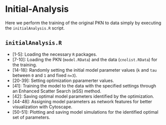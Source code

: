 # Initial-Analysis

Here we perform the training of the original PKN to data simply by executing the `initialAnalysis.R` script.

## `initialAnalysis.R`
+ [1-5]: Loading the necessary `R` packages.
+ [7-10]: Loading the PKN (`model.RData`) and the data (`cnolist.RData`) for the training.
+ [14-18]: Randomly setting the initial model parameter values (`k` and `tau` between `0` and `1` and fixed `n=3`).
+ [20-39]: Setting optimization pparamerter values.
+ [41]: Training the model to the data with the specified settings through an Enhanced Scatter Search (eSS) method.
+ [42]: Saving optimal model parameters identified by the optimization.
+ [44-48]: Assigning model parameters as network features for better visualization with Cytoscape.
+ [50-51]: Plotting and saving model simulations for the identified optimal set of parameters.

